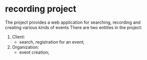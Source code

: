 # recording project
The project provides a web application for searching, recording and creating various kinds of events
There are two entities in the project:
1) Client:
   - search, registration for an event;
2) Organization:
   - event creation;
